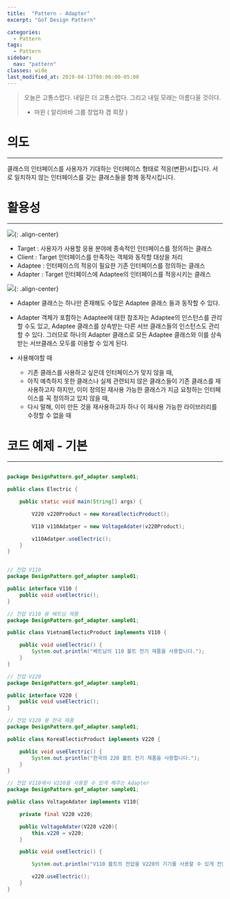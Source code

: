 ```yaml
---
title:  "Pattern - Adapter"
excerpt: "Gof Design Pattern"

categories:
  - Pattern
tags:
  - Pattern 
sidebar:
  nav: "pattern"    
classes: wide
last_modified_at: 2019-04-13T08:06:00-05:00
---
```


> 오늘은 고통스럽다. 내일은 더 고통스럽다. 그리고 내일 모래는 아름다울 것이다. 
> - 마윈 ( 알리바바 그룹 창업자 겸 회장 )

# 의도 

***

클래스의 인터페이스를 사용자가 기대하는 인터페이스 형태로 적응(변환)시킵니다. 서로 일치하지 않는 인터페이스를 갖는 클래스들을 함께 동작시킵니다. 

# 활용성

***

![](https://keepinmindsh.github.io/lines/assets/img/adapter_pattern01.png){: .align-center}

  - Target : 사용자가 사용할 응용 분야에 종속적인 인터페이스를 정의하는 클래스
  - Client : Target 인터페이스를 만족하는 객체와 동작할 대상을 처리
  - Adaptee : 인터페이스의 적응이 필요한 기존 인터페이스를 정의하는 클래스
  - Adapter : Target 인터페이스에 Adaptee의 인터페이스를 적응시키는 클래스

![](https://keepinmindsh.github.io/lines/assets/img/adapter_pattern02.png){: .align-center}

  - Adapter 클래스는 하나만 존재해도 수많은 Adaptee 클래스 들과 동작할 수 있다.
  - Adapter 객체가 포함하는 Adaptee에 대한 참조자는 Adaptee의 인스턴스를 관리할 수도 있고, Adaptee 클래스를 상속받는 다른 서브 클래스들의 인스턴스도 관리할 수 있다. 그러므로 하나의 Adapter 클래스로 모든 Adaptee 클래스와 이를 상속 받는 서브클래스 모두를 이용할 수 있게 된다.

- 사용해야할 때 
  - 기존 클래스를 사용하고 싶은데 인터페이스가 맞지 않을 때,
  - 아직 예측하지 못한 클래스나 실제 관련되지 않은 클래스들이 기존 클래스를 재사용하고자 하지만, 이미 정의된 재사용 가능한 클래스가 지금 요청하는 인터페이스를 꼭 정의하고 있지 않을 때,
  - 다시 말해, 이미 만든 것을 재사용하고자 하나 이 재사용 가능한 라이브러리를 수정할 수 없을 때

# 코드 예제 - 기본

***

```java

package DesignPattern.gof_adapter.sample01;

public class Electric {

    public static void main(String[] args) {

        V220 v220Product = new KoreaElecticProduct();

        V110 v110Adatper = new VoltageAdater(v220Product);

        v110Adatper.useElectric();
    }
}     

```

```java

// 전압 V110                               
package DesignPattern.gof_adapter.sample01;

public interface V110 {
    public void useElectric();
}

// 전압 V110 용 베트남 제품   
package DesignPattern.gof_adapter.sample01;

public class VietnamElecticProduct implements V110 {

    public void useElectric() {
        System.out.println("베트남의 110 볼트 전기 제품을 사용합니다.");
    }
}

// 전압 V220          
package DesignPattern.gof_adapter.sample01;

public interface V220 {
    public void useElectric();
}

// 전압 V120 용 한국 제품
package DesignPattern.gof_adapter.sample01;

public class KoreaElecticProduct implements V220 {

    public void useElectric() {
        System.out.println("한국의 220 볼트 전기 제품을 사용합니다.");
    }
}

// 전압 V110에서 V220을 사용할 수 있게 해주는 Adapter
package DesignPattern.gof_adapter.sample01;

public class VoltageAdater implements V110{

    private final V220 v220;

    public VoltageAdater(V220 v220){
        this.v220 = v220;
    }

    public void useElectric() {

        System.out.println("V110 볼트의 전압을 V220의 기기를 사용할 수 있게 전압을 조정합니다.");

        v220.useElectric();
    }
}
    

```